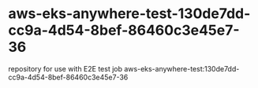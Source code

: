 # aws-eks-anywhere-test-130de7dd-cc9a-4d54-8bef-86460c3e45e7-36
repository for use with E2E test job aws-eks-anywhere-test:130de7dd-cc9a-4d54-8bef-86460c3e45e7-36
